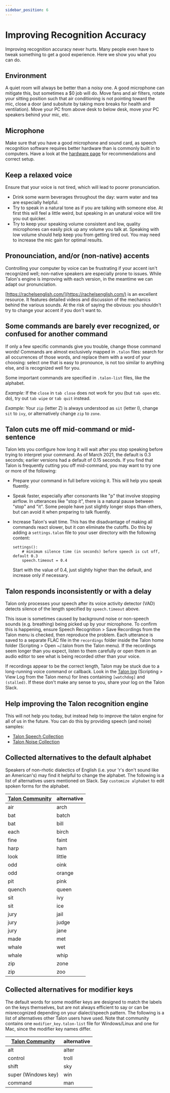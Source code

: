 ```yaml
---
sidebar_position: 6
---
```


# Improving Recognition Accuracy

Improving recognition accuracy never hurts. Many people even have to tweak something to get a good experience. Here we show you what you can do.

## Environment

A quiet room will always be better than a noisy one. A good microphone can mitigate this, but sometimes a $0 job will do. Move fans and air filters, rotate your sitting position such that air conditioning is not pointing toward the mic, close a door (and subsitute by taking more breaks for health and ventilation). Move your PC from above desk to below desk, move your PC speakers behind your mic, etc.

## Microphone

Make sure that you have a good microphone and sound card, as speech recognition software requires better hardware than is commonly built in to computers. Have a look at the [hardware page](/docs/Resource%20Hub/Hardware/hardware.md) for recommendations and correct setup.

## Keep a relaxed voice

Ensure that your voice is not tired, which will lead to poorer pronunciation.

- Drink some warm beverages throughout the day: warm water and tea are especially helpful.
- Try to speak in a natural tone as if you are talking with someone else. At first this will feel a little weird, but speaking in an unatural voice will tire you out quicker.
- Try to keep your speaking volume consistent and low, quality microphones can easily pick up any volume you talk at. Speaking with low volume should help keep you from getting tired out. You may need to increase the mic gain for optimal results.

## Pronounciation, and/or (non-native) accents

Controlling your computer by voice can be frustrating if your accent isn't recognized well; non-native speakers are especially prone to issues. While Talon's engine is improving with each version, in the meantime we can adapt our pronunciation.

[https://rachelsenglish.com/](https://rachelsenglish.com/) is an excellent resource. It features detailed videos and discussion of the mechanics behind the various sounds. At the risk of saying the obvious: you shouldn't try to change your accent if you don't want to.

## Some commands are barely ever recognized, or confused for another command

If only a few specific commands give you trouble, change those command words! Commands are almost exclusively mapped in `.talon` files: search for all occurrences of those words, and replace them with a word of your choosing: select one that is easy to pronounce, is not too similar to anything else, and is recognized well for you.

Some important commands are specified in `.talon-list` files, like the alphabet.

_Example:_ If the `close` in `tab close` does not work for you (but `tab open` etc. do), try out `tab wipe` or `tab quit` instead.

_Example:_ Your `zip` (letter Z) is always understood as `sit` (letter I), change `sit` to `ivy`, or alternatively change `zip` to `zone`.

## Talon cuts me off mid-command or mid-sentence

Talon lets you configure how long it will wait after you stop speaking before trying to interpret your command. As of March 2021, the default is 0.3 seconds; earlier versions had a default of 0.15 seconds. If you find that Talon is frequently cutting you off mid-command, you may want to try one or more of the following:

- Prepare your command in full before voicing it. This will help you speak fluently.

- Speak faster, especially after consonants like "p" that involve stopping airflow. In utterances like "stop it", there is a natural pause between "stop" and "it". Some people have just slightly longer stops than others, but can avoid it when preparing to talk fluently.

- Increase Talon's wait time. This has the disadvantage of making all commands react slower, but it _can_ eliminate the cutoffs. Do this by adding a `settings.talon` file to your user directory with the following content:
  ```talon
  settings():
      # minimum silence time (in seconds) before speech is cut off, default 0.3
      speech.timeout = 0.4
  ```
  Start with the value of 0.4, just slightly higher than the default, and increase only if necessary.

## Talon responds inconsistently or with a delay

Talon only processes your speech after its voice activity detector (VAD) detects silence of the length specified by `speech.timeout` above.

This issue is sometimes caused by background noise or non-speech sounds (e.g. breathing) being picked up by your microphone. To confirm this is happening, ensure Speech Recognition > Save Recordings from the Talon menu is checked, then reproduce the problem. Each utterance is saved to a separate FLAC file in the `recordings` folder inside the Talon home folder (Scripting > Open ~/.talon from the Talon menu). If the recordings seem longer than you expect, listen to them carefully or open them in an audio editor to see what is being recorded other than your voice.

If recordings appear to be the correct length, Talon may be stuck due to a long-running voice command or callback. Look in the [Talon log](troubleshooting#check-the-talon-logs) (Scripting > View Log from the Talon menu) for lines containing `[watchdog]` and `(stalled)`. If these don't make any sense to you, share your log on the Talon Slack.

## Help improving the Talon recognition engine

This will not help you today, but instead help to improve the talon engine for all of us in the future. You can do this by providing speech (and noise) samples:

- [Talon Speech Collection](https://speech.talonvoice.com/)
- [Talon Noise Collection](https://noise.talonvoice.com/)

## Collected alternatives to the default alphabet

Speakers of non-rhotic dialectics of English (i.e. your 'r's don't sound like an American's) may find it helpful to change the alphabet. The following is a list of alternatives users mentioned on Slack. Say `customize alphabet` to edit spoken forms for the alphabet.

| [Talon Community](https://github.com/talonhub/community) | alternative |
| -------------------------------------------------------- | ----------- |
| air                                                      | arch        |
| bat                                                      | batch       |
| bat                                                      | bill        |
| each                                                     | birch       |
| fine                                                     | faint       |
| harp                                                     | ham         |
| look                                                     | little      |
| odd                                                      | oink        |
| odd                                                      | orange      |
| pit                                                      | pink        |
| quench                                                   | queen       |
| sit                                                      | ivy         |
| sit                                                      | ice         |
| jury                                                     | jail        |
| jury                                                     | judge       |
| jury                                                     | jane        |
| made                                                     | met         |
| whale                                                    | wet         |
| whale                                                    | whip        |
| zip                                                      | zone        |
| zip                                                      | zoo         |

## Collected alternatives for modifier keys

The default words for some modifier keys are designed to match the labels on the keys themselves, but are not always efficient to say or can be misrecognized depending on your dialect/speech pattern. The following is a list of alternatives other Talon users have used. Note that community contains one `modifier_key.talon-list` file for Windows/Linux and one for Mac, since the modifier key names differ.

| [Talon Community](https://github.com/talonhub/community) | alternative |
| -------------------------------------------------------- | ----------- |
| alt                                                      | alter       |
| control                                                  | troll       |
| shift                                                    | sky         |
| super (Windows key)                                      | win         |
| command                                                  | man         |

